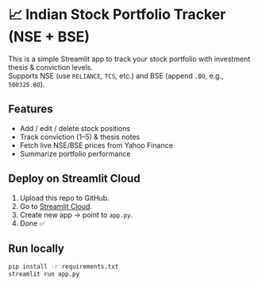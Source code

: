 # 📈 Indian Stock Portfolio Tracker (NSE + BSE)

This is a simple Streamlit app to track your stock portfolio with investment thesis & conviction levels.  
Supports NSE (use `RELIANCE`, `TCS`, etc.) and BSE (append `.BO`, e.g., `500325.BO`).

## Features
- Add / edit / delete stock positions
- Track conviction (1–5) & thesis notes
- Fetch live NSE/BSE prices from Yahoo Finance
- Summarize portfolio performance

## Deploy on Streamlit Cloud
1. Upload this repo to GitHub.
2. Go to [Streamlit Cloud](https://share.streamlit.io/).
3. Create new app → point to `app.py`.
4. Done ✅

## Run locally
```bash
pip install -r requirements.txt
streamlit run app.py
```
